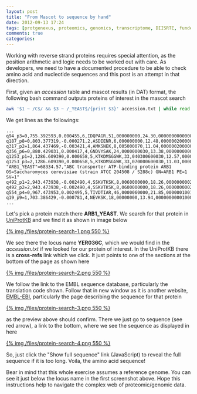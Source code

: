 ```yaml
---
layout: post
title: "From Mascot to sequence by hand"
date: 2012-09-13 17:24
tags: [protgenexus, proteomics, genomics, transcriptome, DIISRTE, fundedByAustralianNationalDataService, andsApps, ap11, sprint demo]
comments: true
categories: 
---
```


Working with reverse strand proteins requires special attention, as the position arithmetic and logic needs
to be worked out with care. As developers, we need to have a documented procedure to be able to check
amino acid and nucleotide sequences and this post is an attempt in that direction.

<!-- more -->

First, given an _accession_ table and mascot results (in DAT) format, the following bash command
outputs proteins of interest in the mascot search

```bash
awk '$1 ~ /C$/ && $3 ~ /_YEAST$/{print $3}' accession.txt | while read ploc; do grep "$ploc" ETD_exclusion_with_inclusion_120517_Band14.txt ; done
```

We get lines as the followings:

```text
...
q94_p3=0,755.392593,0.000455,6,IDQPAGR,51,000000000,24.30,0000000000000001020,0,0;"YP264_YEAST":0:300:306:1
q187_p8=0,803.377319,-0.000271,2,ASDIENR,6,000000000,12.48,0000002000000001000,0,0;"YPR46_YEAST":0:79:85:1
q317_p2=1,864.437469,-0.003421,4,AMKSNEK,8,005000070,11.04,0000002000000000020,0,0;"YRB30_YEAST":0:182:188:2
q356_p6=0,880.429031,0.000417,4,GNDVYSAK,24,0000000030,13.38,0000000000000002010,0,0;"APN1_YEAST":0:48:55:1,"VPS10_TALSN":0:118:125:1
q1253_p1=2,1286.609390,0.000658,5,KTKDMSGGWK,33,040300600030,12.57,0000000001000002010,0,0;"ARB1_YEAST":0:223:232:3
q1253_p3=2,1286.609390,0.000658,5,KTKDMSGGWK,33,070000600030,11.03,0000000001000002010,0,0;"ARB1_YEAST":0:223:232:3
"ARB1_YEAST"=68334.57,"ABC transporter ATP-binding protein ARB1 OS=Saccharomyces cerevisiae (strain ATCC 204508 / S288c) GN=ARB1 PE=1 SV=1"
q492_p1=2,943.473938,-0.002490,4,SSKVTKSK,8,0060000000,18.26,0000000002000000000,0,0;"ARN1_YEAST":0:180:187:1,"LPXD_RICM5":0:330:337:1
q492_p2=2,943.473938,-0.002490,4,SSKVTKSK,8,0600000000,18.26,0000000002000000000,0,0;"ARN1_YEAST":0:180:187:1,"LPXD_RICM5":0:330:337:1
q554_p4=0,967.473953,0.002495,5,TIVDTIAR,46,0000060000,21.85,0000001001000002010,0,0;"ARX1_YEAST":0:225:232:1
q19_p9=1,703.386429,-0.000781,4,NEVKSK,18,00000000,13.94,0000000000100002000,0,0;"ATG26_YEAST":0:144:149:1,"ILVD_SULDN":0:534:539:1,"LOC1_DEBHA":0:163:168:1
...
```

Let's pick a protein match there **ARB1_YEAST**. We search for that protein in [UniProtKB](http://www.uniprot.org/)
and we find it as shown in image below

[{% img /files/protein-search-1.png 550 %}](/files/protein-search-1.png)

We see there the locus name **YER036C**, which we would find in the _accession.txt_ if we looked for our protein of interest. In the
UniProtKB there is a **cross-refs** link which we click. It just points to one of the sections at the bottom of the page as shown here 

[{% img /files/protein-search-2.png 550 %}](/files/protein-search-2.png)

We follow the link to the EMBL sequence database, particularly the translation code shown. Follow that in new window as it is another
website, [EMBL-EBI](http://www.ebi.ac.uk/), particularly the page describing the sequence for that protein

[{% img /files/protein-search-3.png 550 %}](/files/protein-search-3.png)

as the preview above should confirm. There we just go to sequence (see red arrow), a link to the bottom, where we see
the sequence as displayed in here

[{% img /files/protein-search-4.png 550 %}](/files/protein-search-4.png)

So, just click the "Show full sequence" link (JavaScript) to reveal the full sequence if it is too long. Voila, the amino acid sequence!

Bear in mind that this whole exercise assumes a reference genome. You can see it just below the locus name in the first screenshot above. Hope
this instructions help to navigate the complex web of proteomic/genomic data.

